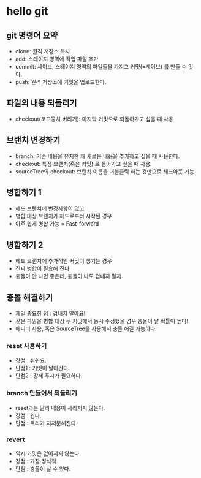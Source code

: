 # hello git

## git 명령어 요약
- clone: 원격 저장소 복사
- add: 스테이지 영역에 작업 파일 추가
- commit: 세이브, 스테이지 영역의 파일들을 가지고 커밋(=세이브) 를 만들 수 잇다.
- push: 원격 저장소에 커밋을 업로드한다.

## 파일의 내용 되돌리기
- checkout(코드뭉치 버리기): 마지막 커밋으로 되돌아가고 싶을 때 사용

## 브랜치 변경하기
- branch: 기존 내용을 유지한 채 새로운 내용을 추가하고 싶을 때 사용한다.
- checkout: 특정 브랜치(혹은 커밋) 로 돌아가고 싶을 때 사용.
- sourceTree의 checkout: 브랜치 이름을 더블클릭 하는 것만으로 체크아웃 가능.

## 병합하기 1
- 헤드 브랜치에 변경사항이 없고
- 병합 대상 브랜치가 헤드로부터 시작된 경우
- 아주 쉽게 병합 가능 = Fast-forward

## 병합하기 2
- 헤드 브랜치에 추가적인 커밋이 생기는 경우
- 진짜 병합이 필요해 진다.
- 충돌이 안 나면 좋은데, 충돌이 나도 겁내지 말자.

## 충돌 해결하기
- 제일 중요한 점 : 겁내지 말아요!
- 같은 파일을 병합 대상 두 커밋에서 동시 수정했을 경우 충돌이 날 확률이 높다!
- 에디터 사용, 혹은 SourceTree를 사용해서 충돌 해결 가능하다.

### reset 사용하기
- 장점 : 쉬워요.
- 단점1 : 커밋이 날아간다.
- 단점2 : 강제 푸시가 필요하다.

### branch 만들어서 되돌리기
- reset과는 달리 내용이 사라지지 않는다.
- 장점 : 쉽다.
- 단점 : 트리가 지저분해진다.

### revert
- 역시 커밋은 없어지지 않는다.
- 장점 : 가장 정석적
- 단점 : 충돌이 날 수 있다.

